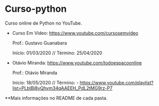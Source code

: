 # Curso-python
Curso online de Python no YouTube.

- Curso Em Video: https://www.youtube.com/cursosemvideo
    
    Prof.: Gustavo Guanabara

    Início: 01/03/2020 // Término: 25/04/2020

- Otávio Miranda: https://www.youtube.com/todoespacoonline

    Prof.: Otávio Miranda
    
    Início: 18/05/2020 // Término: - https://www.youtube.com/playlist?list=PLbIBj8vQhvm34qAAEEH_PdL2tMG9rz-P7

**Mais informações no README de cada pasta.